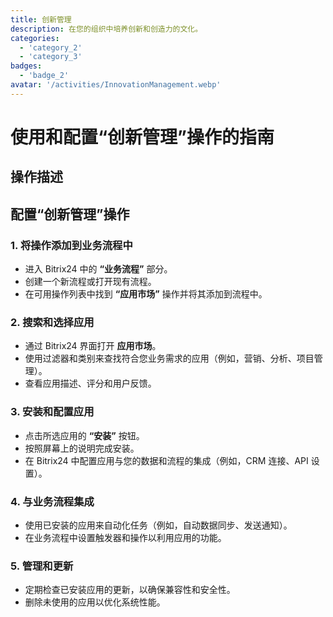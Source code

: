 ```yaml
---
title: 创新管理
description: 在您的组织中培养创新和创造力的文化。
categories: 
  - 'category_2'
  - 'category_3'
badges:
  - 'badge_2'
avatar: '/activities/InnovationManagement.webp'
---
```

# 使用和配置“创新管理”操作的指南

## 操作描述

## **配置“创新管理”操作**

### 1. 将操作添加到业务流程中
- 进入 Bitrix24 中的 **“业务流程”** 部分。
- 创建一个新流程或打开现有流程。
- 在可用操作列表中找到 **“应用市场”** 操作并将其添加到流程中。

### 2. 搜索和选择应用
- 通过 Bitrix24 界面打开 **应用市场**。
- 使用过滤器和类别来查找符合您业务需求的应用（例如，营销、分析、项目管理）。
- 查看应用描述、评分和用户反馈。

### 3. 安装和配置应用
- 点击所选应用的 **“安装”** 按钮。
- 按照屏幕上的说明完成安装。
- 在 Bitrix24 中配置应用与您的数据和流程的集成（例如，CRM 连接、API 设置）。

### 4. 与业务流程集成
- 使用已安装的应用来自动化任务（例如，自动数据同步、发送通知）。
- 在业务流程中设置触发器和操作以利用应用的功能。

### 5. 管理和更新
- 定期检查已安装应用的更新，以确保兼容性和安全性。
- 删除未使用的应用以优化系统性能。